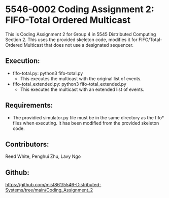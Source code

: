 # 5546-0002 Coding Assignment 2: FIFO-Total Ordered Multicast

This is Coding Assignment 2 for Group 4 in 5545 Distributed Computing Section 2.
This uses the provided skeleton code, modifies it for FIFO/Total-Ordered Multicast that does not use a designated sequencer.

## Execution:

* fifo-total.py: python3 fifo-total.py
    * This executes the multicast with the original list of events.
* fifo-total_extended.py: python3 fifo-total_extended.py
    * This executes the multicast with an extended list of events.

## Requirements:

* The providied simulator.py file must be in the same directory as the fifo* files when executing.  It has been modified from the provided skeleton code.

## Contributors:

Reed White, Penghui Zhu, Lavy Ngo

## Github:

https://github.com/mist861/5546-Distributed-Systems/tree/main/Coding_Assignment_2